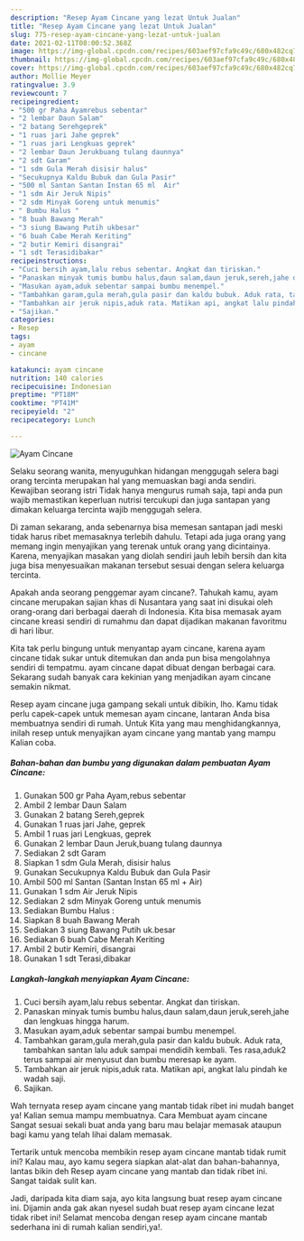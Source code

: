```yaml
---
description: "Resep Ayam Cincane yang lezat Untuk Jualan"
title: "Resep Ayam Cincane yang lezat Untuk Jualan"
slug: 775-resep-ayam-cincane-yang-lezat-untuk-jualan
date: 2021-02-11T08:00:52.368Z
image: https://img-global.cpcdn.com/recipes/603aef97cfa9c49c/680x482cq70/ayam-cincane-foto-resep-utama.jpg
thumbnail: https://img-global.cpcdn.com/recipes/603aef97cfa9c49c/680x482cq70/ayam-cincane-foto-resep-utama.jpg
cover: https://img-global.cpcdn.com/recipes/603aef97cfa9c49c/680x482cq70/ayam-cincane-foto-resep-utama.jpg
author: Mollie Meyer
ratingvalue: 3.9
reviewcount: 7
recipeingredient:
- "500 gr Paha Ayamrebus sebentar"
- "2 lembar Daun Salam"
- "2 batang Serehgeprek"
- "1 ruas jari Jahe geprek"
- "1 ruas jari Lengkuas geprek"
- "2 lembar Daun Jerukbuang tulang daunnya"
- "2 sdt Garam"
- "1 sdm Gula Merah disisir halus"
- "Secukupnya Kaldu Bubuk dan Gula Pasir"
- "500 ml Santan Santan Instan 65 ml  Air"
- "1 sdm Air Jeruk Nipis"
- "2 sdm Minyak Goreng untuk menumis"
- " Bumbu Halus "
- "8 buah Bawang Merah"
- "3 siung Bawang Putih ukbesar"
- "6 buah Cabe Merah Keriting"
- "2 butir Kemiri disangrai"
- "1 sdt Terasidibakar"
recipeinstructions:
- "Cuci bersih ayam,lalu rebus sebentar. Angkat dan tiriskan."
- "Panaskan minyak tumis bumbu halus,daun salam,daun jeruk,sereh,jahe dan lengkuas hingga harum."
- "Masukan ayam,aduk sebentar sampai bumbu menempel."
- "Tambahkan garam,gula merah,gula pasir dan kaldu bubuk. Aduk rata, tambahkan santan lalu aduk sampai mendidih kembali. Tes rasa,aduk2 terus sampai air menyusut dan bumbu meresap ke ayam."
- "Tambahkan air jeruk nipis,aduk rata. Matikan api, angkat lalu pindah ke wadah saji."
- "Sajikan."
categories:
- Resep
tags:
- ayam
- cincane

katakunci: ayam cincane 
nutrition: 140 calories
recipecuisine: Indonesian
preptime: "PT18M"
cooktime: "PT41M"
recipeyield: "2"
recipecategory: Lunch

---
```



![Ayam Cincane](https://img-global.cpcdn.com/recipes/603aef97cfa9c49c/680x482cq70/ayam-cincane-foto-resep-utama.jpg)

Selaku seorang wanita, menyuguhkan hidangan menggugah selera bagi orang tercinta merupakan hal yang memuaskan bagi anda sendiri. Kewajiban seorang istri Tidak hanya mengurus rumah saja, tapi anda pun wajib memastikan keperluan nutrisi tercukupi dan juga santapan yang dimakan keluarga tercinta wajib menggugah selera.

Di zaman  sekarang, anda sebenarnya bisa memesan santapan jadi meski tidak harus ribet memasaknya terlebih dahulu. Tetapi ada juga orang yang memang ingin menyajikan yang terenak untuk orang yang dicintainya. Karena, menyajikan masakan yang diolah sendiri jauh lebih bersih dan kita juga bisa menyesuaikan makanan tersebut sesuai dengan selera keluarga tercinta. 



Apakah anda seorang penggemar ayam cincane?. Tahukah kamu, ayam cincane merupakan sajian khas di Nusantara yang saat ini disukai oleh orang-orang dari berbagai daerah di Indonesia. Kita bisa memasak ayam cincane kreasi sendiri di rumahmu dan dapat dijadikan makanan favoritmu di hari libur.

Kita tak perlu bingung untuk menyantap ayam cincane, karena ayam cincane tidak sukar untuk ditemukan dan anda pun bisa mengolahnya sendiri di tempatmu. ayam cincane dapat dibuat dengan berbagai cara. Sekarang sudah banyak cara kekinian yang menjadikan ayam cincane semakin nikmat.

Resep ayam cincane juga gampang sekali untuk dibikin, lho. Kamu tidak perlu capek-capek untuk memesan ayam cincane, lantaran Anda bisa membuatnya sendiri di rumah. Untuk Kita yang mau menghidangkannya, inilah resep untuk menyajikan ayam cincane yang mantab yang mampu Kalian coba.

<!--inarticleads1-->

##### Bahan-bahan dan bumbu yang digunakan dalam pembuatan Ayam Cincane:

1. Gunakan 500 gr Paha Ayam,rebus sebentar
1. Ambil 2 lembar Daun Salam
1. Gunakan 2 batang Sereh,geprek
1. Gunakan 1 ruas jari Jahe, geprek
1. Ambil 1 ruas jari Lengkuas, geprek
1. Gunakan 2 lembar Daun Jeruk,buang tulang daunnya
1. Sediakan 2 sdt Garam
1. Siapkan 1 sdm Gula Merah, disisir halus
1. Gunakan Secukupnya Kaldu Bubuk dan Gula Pasir
1. Ambil 500 ml Santan (Santan Instan 65 ml + Air)
1. Gunakan 1 sdm Air Jeruk Nipis
1. Sediakan 2 sdm Minyak Goreng untuk menumis
1. Sediakan  Bumbu Halus :
1. Siapkan 8 buah Bawang Merah
1. Sediakan 3 siung Bawang Putih uk.besar
1. Sediakan 6 buah Cabe Merah Keriting
1. Ambil 2 butir Kemiri, disangrai
1. Gunakan 1 sdt Terasi,dibakar




<!--inarticleads2-->

##### Langkah-langkah menyiapkan Ayam Cincane:

1. Cuci bersih ayam,lalu rebus sebentar. Angkat dan tiriskan.
1. Panaskan minyak tumis bumbu halus,daun salam,daun jeruk,sereh,jahe dan lengkuas hingga harum.
1. Masukan ayam,aduk sebentar sampai bumbu menempel.
1. Tambahkan garam,gula merah,gula pasir dan kaldu bubuk. Aduk rata, tambahkan santan lalu aduk sampai mendidih kembali. Tes rasa,aduk2 terus sampai air menyusut dan bumbu meresap ke ayam.
1. Tambahkan air jeruk nipis,aduk rata. Matikan api, angkat lalu pindah ke wadah saji.
1. Sajikan.




Wah ternyata resep ayam cincane yang mantab tidak ribet ini mudah banget ya! Kalian semua mampu membuatnya. Cara Membuat ayam cincane Sangat sesuai sekali buat anda yang baru mau belajar memasak ataupun bagi kamu yang telah lihai dalam memasak.

Tertarik untuk mencoba membikin resep ayam cincane mantab tidak rumit ini? Kalau mau, ayo kamu segera siapkan alat-alat dan bahan-bahannya, lantas bikin deh Resep ayam cincane yang mantab dan tidak ribet ini. Sangat taidak sulit kan. 

Jadi, daripada kita diam saja, ayo kita langsung buat resep ayam cincane ini. Dijamin anda gak akan nyesel sudah buat resep ayam cincane lezat tidak ribet ini! Selamat mencoba dengan resep ayam cincane mantab sederhana ini di rumah kalian sendiri,ya!.


